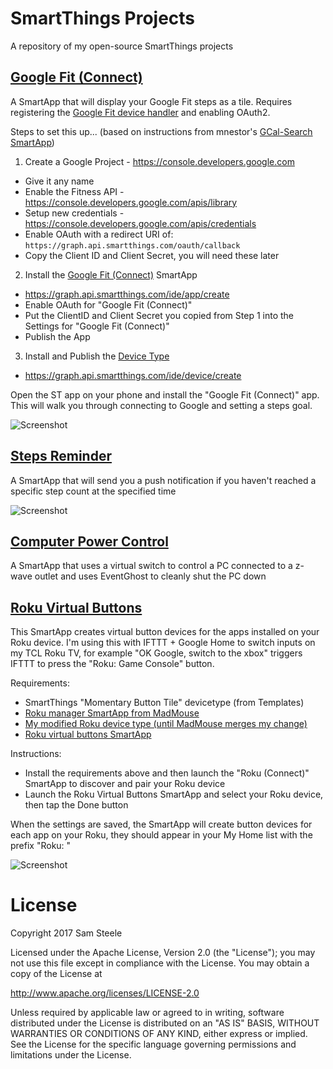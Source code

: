 # SmartThings Projects

A repository of my open-source SmartThings projects

## [Google Fit (Connect)](/smartapps/c99koder/google-fit-connect.src/google-fit-connect.groovy)

A SmartApp that will display your Google Fit steps as a tile.  Requires registering the [Google Fit device handler](/devicetypes/c99koder/google-fit.src) and enabling OAuth2.

Steps to set this up... (based on instructions from mnestor's [GCal-Search SmartApp](https://github.com/mnestor/GCal-Search/))

1. Create a Google Project - https://console.developers.google.com
 - Give it any name
 - Enable the Fitness API - https://console.developers.google.com/apis/library
 - Setup new credentials - https://console.developers.google.com/apis/credentials
 - Enable OAuth with a redirect URI of: ```https://graph.api.smartthings.com/oauth/callback```
 - Copy the Client ID and Client Secret, you will need these later
2. Install the [Google Fit (Connect)](/smartapps/c99koder/google-fit-connect.src/google-fit-connect.groovy) SmartApp
 - https://graph.api.smartthings.com/ide/app/create
 - Enable OAuth for "Google Fit (Connect)"
 - Put the ClientID and Client Secret you copied from Step 1 into the Settings for "Google Fit (Connect)"
 - Publish the App
3. Install and Publish the [Device Type](/devicetypes/c99koder/google-fit.src)
 - https://graph.api.smartthings.com/ide/device/create

Open the ST app on your phone and install the "Google Fit (Connect)" app.
This will walk you through connecting to Google and setting a steps goal.

![Screenshot](/smartapps/c99koder/google-fit-connect.src/Screenshot_20161107-153736.png)

## [Steps Reminder](/smartapps/c99koder/steps-reminder.src/steps-reminder.groovy)

A SmartApp that will send you a push notification if you haven't reached a specific step count at the specified time

![Screenshot](/smartapps/c99koder/steps-reminder.src/Screenshot_20161106-140629.png)

## [Computer Power Control](/smartapps/c99koder/computer-power-control.src/computer-power-control.groovy)

A SmartApp that uses a virtual switch to control a PC connected to a z-wave outlet and uses EventGhost to cleanly shut the PC down

## [Roku Virtual Buttons](/smartapps/c99koder/roku-virtual-buttons.src/roku-virtual-buttons.groovy)

This SmartApp creates virtual button devices for the apps installed on your Roku device.  I'm using this with IFTTT + Google Home to switch inputs on my TCL Roku TV, for example "OK Google, switch to the xbox" triggers IFTTT to press the "Roku: Game Console" button.

Requirements:
 - SmartThings "Momentary Button Tile" devicetype (from Templates)
 - [Roku manager SmartApp from MadMouse](https://github.com/MadMouse/SmartThings/blob/master/RokuManager/RokuConnect.groovy)
 - [My modified Roku device type (until MadMouse merges my change)](/devicetypes/madmouse/roku.src/roku.groovy)
 - [Roku virtual buttons SmartApp](/smartapps/c99koder/roku-virtual-buttons.src/roku-virtual-buttons.groovy)

Instructions:
 - Install the requirements above and then launch the "Roku (Connect)" SmartApp to discover and pair your Roku device
 - Launch the Roku Virtual Buttons SmartApp and select your Roku device, then tap the Done button

When the settings are saved, the SmartApp will create button devices for each app on your Roku, they should appear in your My Home list with the prefix "Roku: "

![Screenshot](/smartapps/c99koder/roku-virtual-buttons.src/screenshot.png)

# License

Copyright 2017 Sam Steele

Licensed under the Apache License, Version 2.0 (the "License");
you may not use this file except in compliance with the License.
You may obtain a copy of the License at

  http://www.apache.org/licenses/LICENSE-2.0

Unless required by applicable law or agreed to in writing, software
distributed under the License is distributed on an "AS IS" BASIS,
WITHOUT WARRANTIES OR CONDITIONS OF ANY KIND, either express or implied.
See the License for the specific language governing permissions and
limitations under the License.

